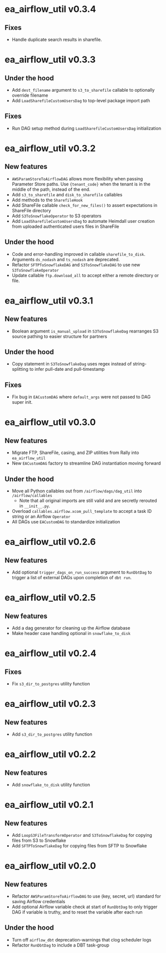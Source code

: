 # ea_airflow_util v0.3.4
## Fixes
- Handle duplicate search results in sharefile.

# ea_airflow_util v0.3.3
## Under the hood
- Add `dest_filename` argument to `s3_to_sharefile` callable to optionally override filename
- Add `LoadSharefileCustomUsersDag` to top-level package import path

## Fixes
- Run DAG setup method during `LoadSharefileCustomUsersDag` initialization


# ea_airflow_util v0.3.2
## New features
- `AWSParamStoreToAirflowDAG` allows more flexibility when passing Parameter Store paths. Use `{tenant_code}` when the tenant is in the middle of the path, instead of the end.
- Add `s3_to_sharefile` and `disk_to_sharefile` callables
- Add methods to the `SharefileHook`
- Add ShareFile callable `check_for_new_files()` to assert expectations in ShareFile directory
- Add `S3ToSnowflakeOperator` to S3 operators
- Add `LoadSharefileCustomUsersDag` to automate Heimdall user creation from uploaded authenticated users files in ShareFile

## Under the hood
- Code and error-handling improved in callable `sharefile_to_disk`. Arguments `ds_nodash` and `ts_nodash` are deprecated.
- Refactor `SFTPToSnowflakeDAG` and `S3ToSnowflakeDAG` to use new `S3ToSnowflakeOperator`
- Update callable `ftp.download_all` to accept either a remote directory or file.


# ea_airflow_util v0.3.1
## New features
- Boolean argument `is_manual_upload` in `S3ToSnowflakeDag` rearranges S3 source pathing to easier structure for partners

## Under the hood
- Copy statement in `S3ToSnowflakeDag` uses regex instead of string-splitting to infer pull-date and pull-timestamp

## Fixes
- Fix bug in `EACustomDAG` where `default_args` were not passed to DAG super init.


# ea_airflow_util v0.3.0
## New features
- Migrate FTP, ShareFile, casing, and ZIP utilities from Rally into `ea_airflow_util`
- New `EACustomDAG` factory to streamline DAG instantiation moving forward

## Under the hood
- Move all Python callables out from `/airflow/dags/dag_util` into `/airflow/callables`
  - Note that all original imports are still valid and are secretly rerouted in `__init__.py`.
- Overload `callables.airflow.xcom_pull_template` to accept a task ID string or an Airflow `Operator`
- All DAGs use `EACustomDAG` to standardize initialization

# ea_airflow_util v0.2.6
## New features
- Add optional `trigger_dags_on_run_success` argument to `RunDbtDag` to trigger a list of external DAGs upon completion of `dbt run`.

# ea_airflow_util v0.2.5
## New features
- Add a dag generator for cleaning up the Airflow database
- Make header case handling optional in `snowflake_to_disk`

# ea_airflow_util v0.2.4
## Fixes
- Fix `s3_dir_to_postgres` utility function

# ea_airflow_util v0.2.3
## New features
- Add `s3_dir_to_postgres` utility function

# ea_airflow_util v0.2.2
## New features
- Add `snowflake_to_disk` utility function

# ea_airflow_util v0.2.1
## New features
- Add `LoopS3FileTransformOperator` and `S3ToSnowflakeDag` for copying files from S3 to Snowflake
- Add `SFTPToSnowflakeDag` for copying files from SFTP to Snowflake

# ea_airflow_util v0.2.0
## New features
- Refactor `AWSParamStoreToAirflowDAG` to use (key, secret, url) standard for saving Airflow credentials
- Add optional Airflow variable check at start of `RunDbtDag` to only trigger DAG if variable is truthy, and to reset the variable after each run

## Under the hood
- Turn off `airflow_dbt` deprecation-warnings that clog scheduler logs
- Refactor `RunDbtDag` to include a DBT task-group
